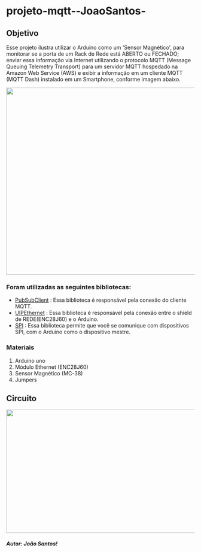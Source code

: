 # projeto-mqtt--JoaoSantos-
## Objetivo
Esse projeto ilustra utilizar o Arduino como um 'Sensor Magnético', para monitorar se a porta de um Rack de Rede está ABERTO ou FECHADO; enviar essa informação via Internet utilizando o protocolo MQTT (Message Queuing Telemetry Transport) para um servidor MQTT hospedado na Amazon Web Service (AWS) e exibir a informação em um cliente MQTT (MQTT Dash) instalado em um Smartphone, conforme imagem abaixo.

<img src="https://github.com/devjoaosantos/projeto-mqtt-JoaoSantos/blob/main/Circuito.png" height="500" width="780">

### Foram utilizadas as seguintes bibliotecas:

* [PubSubClient](https://www.arduino.cc/reference/en/libraries/pubsubclient/) : Essa biblioteca é responsável pela conexão do cliente MQTT.
* [UIPEthernet](https://www.arduino.cc/reference/en/libraries/uipethernet/) : Essa biblioteca é responsável pela conexão entre o shield de REDE(ENC28J60) e o Arduino.
* [SPI](https://www.arduino.cc/en/reference/SPI) : Essa biblioteca permite que você se comunique com dispositivos SPI, com o Arduino como o dispositivo mestre.

### Materiais

1. Arduino uno
2. Módulo Ethernet (ENC28J60)
3. Sensor Magnético (MC-38)
4. Jumpers

## Circuito

<img src="https://github.com/devjoaosantos/projeto-mqtt-JoaoSantos/blob/main/Fluxograma.jpg" height="330" width="950">

#### _Autor: João Santos!_

